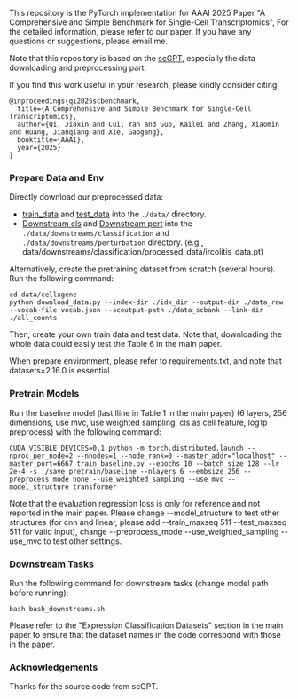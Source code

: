 

This repository is the PyTorch implementation for AAAI 2025 Paper 
"A Comprehensive and Simple Benchmark for Single-Cell Transcriptomics",
For the detailed information, please refer to our paper. 
If you have any questions or suggestions, 
please email me.

Note that this repository is based on the [scGPT](https://github.com/bowang-lab/scGPT), especially the data downloading and preprocessing part.

If you find this work useful in your research, please kindly consider citing:
```
@inproceedings{qi2025scbenchmark,
  title={A Comprehensive and Simple Benchmark for Single-Cell Transcriptomics},
  author={Qi, Jiaxin and Cui, Yan and Guo, Kailei and Zhang, Xiaomin and Huang, Jianqiang and Xie, Gaogang},
  booktitle={AAAI},
  year={2025}
}
```
### Prepare Data and Env

Directly download our preprocessed data:
- [train_data](https://drive.google.com/file/d/1u2I18NfBUTBZY_gUmlXWcoibaLyPy1WT/view?usp=sharing) and [test_data](https://drive.google.com/file/d/1yMX5gMmj3npBUN8lzQx7gHe6MBlTj9oX/view?usp=sharing) into the `./data/` directory.
- [Downstream cls](https://drive.google.com/file/d/1JyUrqOFs1ZskrEHvWR0SO378J0KhEkVG/view?usp=sharing) and [Downstream pert](https://drive.google.com/file/d/1M0CNeJ9_K1x_BwJX0Iwy3-0G5isICffI/view?usp=sharing) into the `./data/downstreams/classification` and `./data/downstreams/perturbation` directory. (e.g., data/downstreams/classification/processed_data/ircolitis_data.pt)

Alternatively, create the pretraining dataset from scratch (several hours).
Run the following command:
```
cd data/cellxgene
python download_data.py --index-dir ./idx_dir --output-dir ./data_raw --vocab-file vocab.json --scoutput-path ./data_scbank --link-dir ./all_counts
```
Then, create your own train data and test data. Note that, downloading the whole data could easily test the Table 6 in the main paper.

When prepare environment, please refer to requirements.txt, and note that datasets=2.16.0 is essential.
### Pretrain Models

Run the baseline model (last lline in Table 1 in the main paper) (6 layers, 256 dimensions, use mvc, use weighted sampling, cls as cell feature, log1p preprocess) with the following command:

```
CUDA_VISIBLE_DEVICES=0,1 python -m torch.distributed.launch --nproc_per_node=2 --nnodes=1 --node_rank=0 --master_addr="localhost" --master_port=6667 train_baseline.py --epochs 10 --batch_size 128 --lr 2e-4 -s ./save_pretrain/baseline --nlayers 6 --embsize 256 --preprocess_mode none --use_weighted_sampling --use_mvc --model_structure transformer
```
Note that the evaluation regression loss is only for reference and not reported in the main paper. Please change --model_structure to test other structures (for cnn and linear, please add --train_maxseq 511 --test_maxseq 511 for valid input), change --preprocess_mode --use_weighted_sampling --use_mvc to test other settings.

### Downstream Tasks

Run the following command for downstream tasks (change model path before running):
```
bash bash_downstreams.sh
```
Please refer to the "Expression Classification Datasets" section in the main paper to ensure that the dataset names in the code correspond with those in the paper.
### Acknowledgements

Thanks for the source code from scGPT.